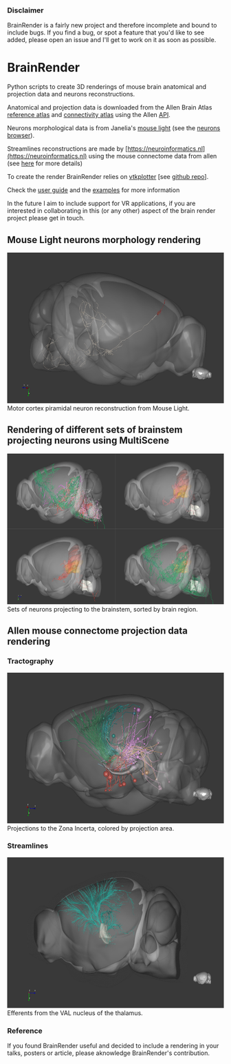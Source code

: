 ### Disclaimer
BrainRender is a fairly new project and therefore incomplete and bound to include bugs.
If you find a bug, or spot a feature that you'd like to see added, please open an issue
and I'll get to work on it as soon as possible. 

# BrainRender
Python scripts to create 3D renderings of mouse brain anatomical and projection data and neurons reconstructions. 

Anatomical and projection data is downloaded from the  Allen Brain Atlas [reference atlas](http://atlas.brain-map.org)
and [connectivity atlas](http://connectivity.brain-map.org) using the Allen [API](http://help.brain-map.org/display/api/Allen%2BBrain%2BAtlas%2BAPI). 

Neurons morphological data is from Janelia's [mouse light](https://www.janelia.org/project-team/mouselight)
(see the [neurons browser](http://ml-neuronbrowser.janelia.org)). 

Streamlines reconstructions are made by [https://neuroinformatics.nl](https://neuroinformatics.nl) using the mouse connectome data from allen (see [here](https://neuroinformatics.nl/HBP/allen-connectivity-viewer/streamline-downloader.html) for more details)

To create the render BrainRender relies on [vtkplotter](https://vtkplotter.embl.es) [see [github repo](https://github.com/marcomusy/vtkPlotter)].

Check the [user guide](UserGuide.md) and the [examples](Examples) for more information


In the future I aim to include support for VR applications, if you are interested in collaborating
in this (or any other) aspect of the brain render project please get in touch.


## Mouse Light neurons morphology rendering
<img src="Screenshots/neuron.png" width="600" height="350">
Motor cortex piramidal neuron reconstruction from Mouse Light.

## Rendering of different sets of brainstem projecting neurons using MultiScene
<img src="Screenshots/multiscene_1.png" width="600" height="350">
Sets of neurons projecting to the brainstem, sorted by brain region.

## Allen mouse connectome projection data rendering
### Tractography
<img src="Screenshots/tractography.png" width="600" height="350">
Projections to the Zona Incerta, colored by projection area.

### Streamlines
<img src="Screenshots/streamlines2.png" width="600" height="350">
Efferents from the VAL nucleus of the thalamus.



### Reference
If you found BrainRender useful and decided to include a rendering in your talks, posters
or article, please aknowledge BrainRender's contribution.
